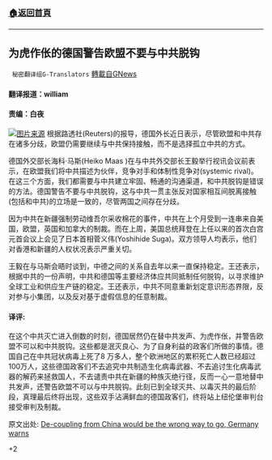 ###  [:house:返回首頁](https://github.com/ourhimalayas/txt)
---

## 为虎作伥的德国警告欧盟不要与中共脱钩
` 秘密翻译组G-Translators` [轉載自GNews](https://gnews.org/zh-hans/1133901/)

#### 翻译报道：william

#### 责编：白夜
![]()![](https://gnews.org/wp-content/uploads/2021/04/1-59.png)[图片来源](https://www.taiwannews.com.tw/en/news/3978565)
根据路透社(Reuters)的报导，德国外长近日表示，尽管欧盟和中共存在诸多分歧，欧盟仍需要继续与中共保持接触，而不是选择孤立中共的方式。

德国外交部长海科·马斯(Heiko Maas )在与中共外交部长王毅举行视讯会议前表示，在欧盟我们将中共描述为伙伴，竞争对手和体制性竞争对(systemic rival)。在这三个方面，我们都需要与中共建立牢固、畅通的沟通渠道，和中共脱钩是错误的方法。德国警告不要与中共脱钩，这与中共一贯主张反对国家相互间脱离接触(包括和中共)的立场是一致的，尽管两国之间存在分歧。

因为中共在新疆强制劳动维吾尔采收棉花的事件，中共在上个月受到一连串来自美国，欧盟，英国和加拿大的制裁。而在上周，美国总统拜登在上任以来的首次白宫元首会议上会见了日本首相菅义伟(Yoshihide Suga)。双方领导人均表示，他们对香港和新疆的人权状况表示严重关切。

王毅在与马斯会晤时谈到，中德之间的关系自去年以来一直保持稳定。王还表示，根据中共的一份声明，中共和德国等主要经济体应共同抵制任何脱钩，以寻求维护全球工业和供应生产链的稳定。王还表示，中共不同意重新划定意识形态界限，反对参与小集团，以及反对基于虚假信息的任意制裁。

#### 译评:

在这个中共灭亡进入倒数的时刻，德国居然仍在替中共发声、为虎作伥，并警告欧盟不可以和中共脱钩。这些都是泯灭良心、为了自身利益的政客们所做的事情。德国自己在中共冠状病毒上死了8 万多人，整个欧洲地区的累积死亡人数已经超过100万人，这些德国政客们不去追究中共制造生化病毒武器、不去追讨生化病毒武器的解药来拯救国人，不去谴责中共在新疆的种族灭绝行径，反而一心一意地替中共发声，还警告欧盟不可以与中共脱钩。此刻已到全球灭共、以毒灭共的最后阶段，真理最后终将出现，这些双手沾满鲜血的德国政客们，终将站上纽伦堡审判台接受审判及制裁。

原文出处: [De-coupling from China would be the wrong way to go, Germany warns](https://www.straitstimes.com/world/europe/de-coupling-from-china-would-be-the-wrong-way-to-go-germany-warns)

+2
